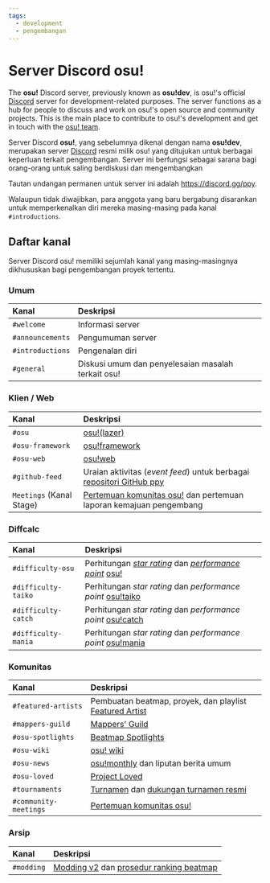 ```yaml
---
tags:
  - development
  - pengembangan
---
```


# Server Discord osu!

The **osu!** Discord server, previously known as **osu!dev**, is osu!'s official [Discord](https://discord.com/) server for development-related purposes. The server functions as a hub for people to discuss and work on osu!'s open source and community projects. This is the main place to contribute to osu!'s development and get in touch with the [osu! team](/wiki/People/osu!_team).

Server Discord **osu!**, yang sebelumnya dikenal dengan nama **osu!dev**, merupakan server [Discord](https://discord.com/) resmi milik osu! yang ditujukan untuk berbagai keperluan terkait pengembangan. Server ini berfungsi sebagai sarana bagi orang-orang untuk saling berdiskusi dan mengembangkan

Tautan undangan permanen untuk server ini adalah <https://discord.gg/ppy>.

Walaupun tidak diwajibkan, para anggota yang baru bergabung disarankan untuk memperkenalkan diri mereka masing-masing pada kanal `#introductions`.

## Daftar kanal

Server Discord osu! memiliki sejumlah kanal yang masing-masingnya dikhususkan bagi pengembangan proyek tertentu.

### Umum

| Kanal | Deskripsi |
| :-- | :-- |
| `#welcome` | Informasi server |
| `#announcements` | Pengumuman server |
| `#introductions` | Pengenalan diri |
| `#general` | Diskusi umum dan penyelesaian masalah terkait osu! |

### Klien / Web

| Kanal | Deskripsi |
| :-- | :-- |
| `#osu` | [osu!(lazer)](/wiki/Client/Release_stream/Lazer) |
| `#osu-framework` | [osu!framework](https://github.com/ppy/osu-framework) |
| `#osu-web` | [osu!web](https://github.com/ppy/osu-web) |
| `#github-feed` | Uraian aktivitas (*event feed*) untuk berbagai [repositori GitHub ppy](https://github.com/ppy) |
| `Meetings` (Kanal Stage) | [Pertemuan komunitas osu!](/wiki/Community/osu!_community_meetings) dan pertemuan laporan kemajuan pengembang |

### Diffcalc

| Kanal | Deskripsi |
| :-- | :-- |
| `#difficulty-osu` | Perhitungan [*star rating*](/wiki/Beatmap/Star_rating) dan [*performance point*](/wiki/Performance_points) [osu!](/wiki/Game_mode/osu!) |
| `#difficulty-taiko` | Perhitungan *star rating* dan *performance point* [osu!taiko](/wiki/Game_mode/osu!taiko) |
| `#difficulty-catch` | Perhitungan *star rating* dan *performance point* [osu!catch](/wiki/Game_mode/osu!catch) |
| `#difficulty-mania` | Perhitungan *star rating* dan *performance point* [osu!mania](/wiki/Game_mode/osu!mania) |

### Komunitas

| Kanal | Deskripsi |
| :-- | :-- |
| `#featured-artists` | Pembuatan beatmap, proyek, dan playlist [Featured Artist](/wiki/People/Featured_Artists) |
| `#mappers-guild` | [Mappers' Guild](/wiki/Community/Mappers_Guild) |
| `#osu-spotlights` | [Beatmap Spotlights](/wiki/Beatmap_Spotlights) |
| `#osu-wiki` | [osu! wiki](/wiki/osu!_wiki) |
| `#osu-news` | [osu!monthly](/wiki/Community/osu!monthly) dan liputan berita umum |
| `#osu-loved` | [Project Loved](/wiki/Community/Project_Loved) |
| `#tournaments` | [Turnamen](/wiki/Tournaments) dan [dukungan turnamen resmi](/wiki/Tournaments/Official_support) |
| `#community-meetings` | [Pertemuan komunitas osu!](/wiki/Community/osu!_community_meetings) |

### Arsip

| Kanal | Deskripsi |
| :-- | :-- |
| `#modding` | [Modding v2](/wiki/Beatmap_discussion) dan [prosedur ranking beatmap](/wiki/Beatmap_ranking_procedure) |